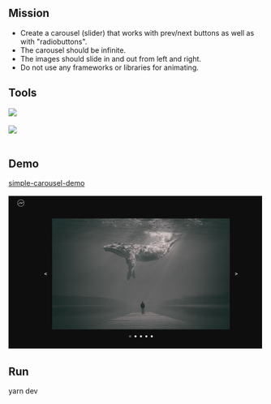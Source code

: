 ## Mission

- Create a carousel (slider) that works with prev/next buttons as well as with "radiobuttons".
- The carousel should be infinite.
- The images should slide in and out from left and right.
- Do not use any frameworks or libraries for animating.

## Tools

<img align="left" src="https://img.shields.io/badge/-React-white?style=for-the-badge&logo=React&logoColor=#61DAFB"/>
</br>
</br>
<img align="left" src="https://img.shields.io/badge/-Sass-white?style=for-the-badge&logo=Sass&logoColor=#CC6699"/>
</br>
</br>

## Demo

[simple-carousel-demo](https://simple-carousel-001.netlify.app/// "Simple Carousel")
</br>
</br>
![](carousel_demo.png "carousel demo")

## Run

yarn dev
